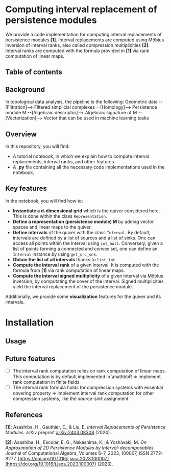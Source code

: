 # Computing interval replacement of persistence modules

We provide a code implementation for computing interval replacements of persistence modules **[1]**. Interval replacements are computed using Möbius inversion of interval ranks, also called compression multiplicities **[2]**. Interval ranks are computed with the formula provided in **[1]** via rank computation of linear maps. 

## Table of contents

## Background

In topological data analysis, the pipeline is the following:
Geometric data --[Filtration]--> Filtered simplicial complexes --[Homology]--> Persistence module M --[Algebraic descriptor]--> Algebraic signature of M --[Vectorization]--> Vector that can be used in machine learning tasks

## Overview

In this repository, you will find:
- A tutorial notebook, in which we explain how to compute interval replacements, interval ranks, and other features. 
- A **.py** file containing all the necessary code implementations used in the notebook.

## Key features

In the notebook, you will find how to:
- **Instantiate a d-dimensional grid** which is the quiver considered here. This is done within the class `Representation`. 
- **Define a representation (persistence module) M** by adding vector spaces and linear maps to the quiver.
- **Define intervals** of the quiver with the class `Interval`. By default, intervals are defined by a list of sources and a list of sinks. One can access all points within the interval using `int_hull`. Conversely, given a list of points forming a connected and convex set, one can define an `Interval` instance by using `get_src_snk`.
- **Obtain the list of all intervals** thanks to `list_int`.
- **Compute the interval rank** of a given interval. It is computed with the formula from **[1]** via rank computation of linear maps. 
- **Compute the interval signed multiplicity** of a given interval via Möbius inversion, by computating the cover of the interval. Signed multiplicities yield the interval replacement of the persistence module.

Additionally, we provide some **visualization** features for the quiver and its intervals.

# Installation

## Usage

## Future features

- [ ] The interval rank computation relies on rank computation of linear maps. This computation is by default implemented in \mathbbR => implement rank computation in finite fields
- [ ] The interval rank formula holds for compression systems with essential covering property => implement interval rank computation for other compression systems, like the _source-sink_ assignment

## References

**[1]**: Asashiba, H., Gauthier, E., & Liu, E. _Interval Replacements of Persistence Modules._ arXiv preprint [arXiv:2403.08308](https://arxiv.org/abs/2403.08308) (2024). 

**[2]**: Asashiba, H., Escolar, E. G., Nakashima, K., & Yoshiwaki, M. _On Approximation of 2D Persistence Modules by Interval-decomposables._ Journal of Computational Algebra, Volumes 6–7, 2023, 100007, ISSN 2772-8277, [https://doi.org/10.1016/j.jaca.2023.100007](https://doi.org/10.1016/j.jaca.2023.100007) (2023).
